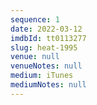 ```yaml
---
sequence: 1
date: 2022-03-12
imdbId: tt0113277
slug: heat-1995
venue: null
venueNotes: null
medium: iTunes
mediumNotes: null
---
```


